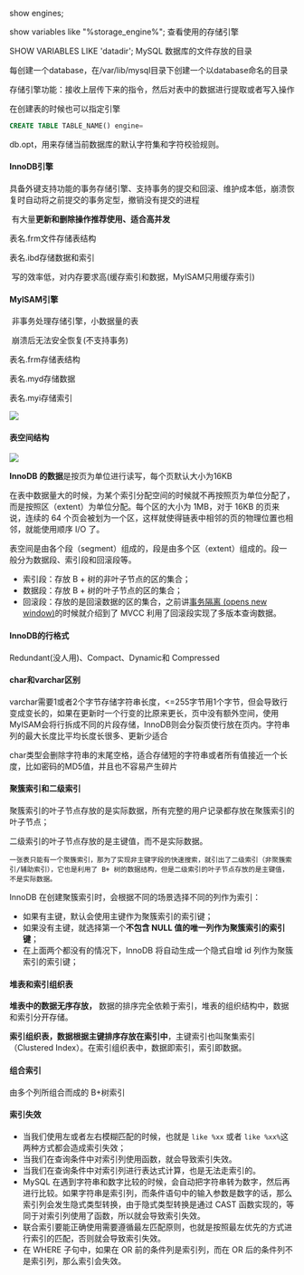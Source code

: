 show engines;

show variables like "%storage_engine%"; 查看使用的存储引擎

SHOW VARIABLES LIKE 'datadir'; MySQL 数据库的文件存放的目录

每创建一个database，在/var/lib/mysql目录下创建一个以database命名的目录



存储引擎功能：接收上层传下来的指令，然后对表中的数据进行提取或者写入操作

在创建表的时候也可以指定引擎

```sql
CREATE TABLE TABLE_NAME() engine=
```

db.opt，用来存储当前数据库的默认字符集和字符校验规则。

#### InnoDB引擎        

​	具备外键支持功能的事务存储引擎、支持事务的提交和回滚、维护成本低，崩溃恢复时自动将之前提交的事务定型，撤销没有提交的进程

​	有大量**更新和删除操作推荐使用、适合高并发**

表名.frm文件存储表结构

表名.ibd存储数据和索引

​	写的效率低，对内存要求高(缓存索引和数据，MyISAM只用缓存索引)

#### MyISAM引擎

​	非事务处理存储引擎，小数据量的表

​	崩溃后无法安全恢复(不支持事务)

表名.frm存储表结构

表名.myd存储数据

表名.myi存储索引

![](D:\学习笔记\MySQL\picture\Snipaste_2024-02-01_03-40-05.png)





#### 表空间结构

![](D:\学习笔记\MySQL\picture\Snipaste_2024-02-01_17-20-04.png)

**InnoDB 的数据**是按页为单位进行读写，每个页默认大小为16KB

​	在表中数据量大的时候，为某个索引分配空间的时候就不再按照页为单位分配了，而是按照区（extent）为单位分配。每个区的大小为 1MB，对于 16KB 的页来说，连续的 64 个页会被划为一个区，这样就使得链表中相邻的页的物理位置也相邻，就能使用顺序 I/O 了。

​	表空间是由各个段（segment）组成的，段是由多个区（extent）组成的。段一般分为数据段、索引段和回滚段等。

- 索引段：存放 B + 树的非叶子节点的区的集合；
- 数据段：存放 B + 树的叶子节点的区的集合；
- 回滚段：存放的是回滚数据的区的集合，之前讲[事务隔离 (opens new window)](https://xiaolincoding.com/mysql/transaction/mvcc.html)的时候就介绍到了 MVCC 利用了回滚段实现了多版本查询数据。



#### InnoDB的行格式

Redundant(没人用)、Compact、Dynamic和 Compressed 	



#### char和varchar区别

varchar需要1或者2个字节存储字符串长度，<=255字节用1个字节，但会导致行变成变长的，如果在更新时一个行变的比原来更长，页中没有额外空间，使用MyISAM会将行拆成不同的片段存储，InnoDB则会分裂页使行放在页内。字符串列的最大长度比平均长度长很多、更新少适合

char类型会删除字符串的末尾空格，适合存储短的字符串或者所有值接近一个长度，比如密码的MD5值，并且也不容易产生碎片

#### 聚簇索引和二级索引

聚簇索引的叶子节点存放的是实际数据，所有完整的用户记录都存放在聚簇索引的叶子节点；

二级索引的叶子节点存放的是主键值，而不是实际数据。

  	一张表只能有一个聚簇索引，那为了实现非主键字段的快速搜索，就引出了二级索引（非聚簇索引/辅助索引），它也是利用了 B+ 树的数据结构，但是二级索引的叶子节点存放的是主键值，不是实际数据。

InnoDB 在创建聚簇索引时，会根据不同的场景选择不同的列作为索引：

- 如果有主键，默认会使用主键作为聚簇索引的索引键；
- 如果没有主键，就选择第一个**不包含 NULL 值的唯一列作为聚簇索引的索引键**；
- 在上面两个都没有的情况下，InnoDB 将自动生成一个隐式自增 id 列作为聚簇索引的索引键；

#### 堆表和索引组织表

**堆表中的数据无序存放，** 数据的排序完全依赖于索引，堆表的组织结构中，数据和索引分开存储。

**索引组织表，数据根据主键排序存放在索引中**，主键索引也叫聚集索引（Clustered Index）。在索引组织表中，数据即索引，索引即数据。

#### 组合索引

由多个列所组合而成的 B+树索引

#### 索引失效

- 当我们使用左或者左右模糊匹配的时候，也就是 `like %xx` 或者 `like %xx%`这两种方式都会造成索引失效；
- 当我们在查询条件中对索引列使用函数，就会导致索引失效。
- 当我们在查询条件中对索引列进行表达式计算，也是无法走索引的。
- MySQL 在遇到字符串和数字比较的时候，会自动把字符串转为数字，然后再进行比较。如果字符串是索引列，而条件语句中的输入参数是数字的话，那么索引列会发生隐式类型转换，由于隐式类型转换是通过 CAST 函数实现的，等同于对索引列使用了函数，所以就会导致索引失效。
- 联合索引要能正确使用需要遵循最左匹配原则，也就是按照最左优先的方式进行索引的匹配，否则就会导致索引失效。
- 在 WHERE 子句中，如果在 OR 前的条件列是索引列，而在 OR 后的条件列不是索引列，那么索引会失效。

